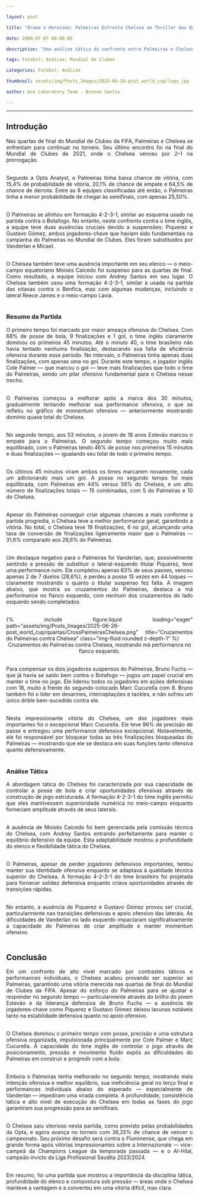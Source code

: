 ```yaml
---

layout: post

title: "Drama e Heroísmo: Palmeiras Enfrenta Chelsea em Thriller das Quartas de Final"

date: 2000-07-07 00:00:00

description: "Uma análise tática do confronto entre Palmeiras e Chelsea nas quartas de final do Mundial de Clubes da FIFA, com batalhas estratégicas e performances individuais"

tags: Futebol; Análise; Mundial de Clubes

categories: Futebol; Análise

thumbnail: assets/img/Posts_Images/2025-06-26-post_world_cup/logo.jpg

author: Ace Laboratory Team - Brenno Santos

---
```


---


<h2> <b> Introdução </b></h2>

<div style="text-align: justify">

Nas quartas de final do Mundial de Clubes da FIFA, Palmeiras e Chelsea se enfrentam para continuar no torneio. Seu último encontro foi na final do Mundial de Clubes de 2021, onde o Chelsea venceu por 2–1 na prorrogação. <br/><br/>

Segundo a Opta Analyst, o Palmeiras tinha baixa chance de vitória, com 15,4% de probabilidade de vitória, 20,1% de chance de empate e 64,5% de chance de derrota. Entre as 8 equipes classificadas até então, o Palmeiras tinha a menor probabilidade de chegar às semifinais, com apenas 25,50%. <br/><br/>

O Palmeiras se alinhou em formação 4-2-3-1, similar ao esquema usado na partida contra o Botafogo. No entanto, neste confronto contra o time inglês, a equipe teve duas ausências cruciais devido a suspensões: Piquerez e Gustavo Gómez, ambos jogadores-chave que haviam sido fundamentais na campanha do Palmeiras no Mundial de Clubes. Eles foram substituídos por Vanderlan e Micael. <br/><br/>

O Chelsea também teve uma ausência importante em seu elenco — o meio-campo equatoriano Moisés Caicedo foi suspenso para as quartas de final. Como resultado, a equipe iniciou com Andrey Santos em seu lugar. O Chelsea também usou uma formação 4-2-3-1, similar à usada na partida das oitavas contra o Benfica, mas com algumas mudanças, incluindo o lateral Reece James e o meio-campo Lavia. <br/><br/>

<h3> <b> Resumo da Partida </b></h3>

O primeiro tempo foi marcado por maior ameaça ofensiva do Chelsea. Com 68% de posse de bola, 9 finalizações e 1 gol, o time inglês claramente dominou os primeiros 45 minutos. Até o minuto 40, o time brasileiro não havia tentado nenhuma finalização, destacando sua falta de eficiência ofensiva durante esse período. No intervalo, o Palmeiras tinha apenas duas finalizações, com apenas uma no gol. Durante este tempo, o jogador inglês Cole Palmer — que marcou o gol — teve mais finalizações que todo o time do Palmeiras, sendo um pilar ofensivo fundamental para o Chelsea nesse trecho. <br/><br/>

O Palmeiras começou a melhorar após a marca dos 30 minutos, gradualmente tentando melhorar sua performance ofensiva, o que se refletiu no gráfico de momentum ofensivo — anteriormente mostrando domínio quase total do Chelsea. <br/><br/>

No segundo tempo, aos 53 minutos, o jovem de 18 anos Estevão marcou o empate para o Palmeiras. O segundo tempo começou muito mais equilibrado, com o Palmeiras tendo 46% de posse nos primeiros 15 minutos e duas finalizações — igualando seu total de todo o primeiro tempo. <br/><br/>

Os últimos 45 minutos viram ambos os times marcarem novamente, cada um adicionando mais um gol. A posse no segundo tempo foi mais equilibrada, com Palmeiras em 44% versus 56% do Chelsea, e um alto número de finalizações totais — 15 combinadas, com 5 do Palmeiras e 10 do Chelsea. <br/><br/>

Apesar do Palmeiras conseguir criar algumas chances a mais conforme a partida progredia, o Chelsea teve a melhor performance geral, garantindo a vitória. No total, o Chelsea teve 19 finalizações, 6 no gol, alcançando uma taxa de conversão de finalizações ligeiramente maior que o Palmeiras — 31,6% comparado aos 28,6% do Palmeiras. <br/><br/>

Um destaque negativo para o Palmeiras foi Vanderlan, que, possivelmente sentindo a pressão de substituir o lateral-esquerdo titular Piquerez, teve uma performance ruim. Ele completou apenas 63% de seus passes, venceu apenas 2 de 7 duelos (28,6%), e perdeu a posse 15 vezes em 44 toques — claramente mostrando o quanto o titular suspenso fez falta. A imagem abaixo, que mostra os cruzamentos do Palmeiras, destaca a má performance no flanco esquerdo, com nenhum dos cruzamentos do lado esquerdo sendo completados. <br/><br/>

<div class="row">
    <div class="col-sm-10 offset-sm-1 mt-3 mt-md-0">
        {% include figure.liquid loading="eager" path="assets/img/Posts_Images/2025-06-26-post_world_cup/quartas/CrossPalmeirasChelsea.png" title="Cruzamentos do Palmeiras contra Chelsea" class="img-fluid rounded z-depth-1" %}
    </div>
</div>

<center>Cruzamentos do Palmeiras contra Chelsea, mostrando má performance no flanco esquerdo. <br/><br/></center>

Para compensar os dois jogadores suspensos do Palmeiras, Bruno Fuchs — que já havia se saído bem contra o Botafogo — jogou um papel crucial em manter o time no jogo. Ele liderou todos os jogadores em ações defensivas com 18, muito à frente do segundo colocado Marc Cucurella com 8. Bruno também foi o líder em desarmes, interceptações e tackles, e não sofreu um único drible bem-sucedido contra ele. <br/><br/>

Nesta impressionante vitória do Chelsea, um dos jogadores mais importantes foi o excepcional Marc Cucurella. Ele teve 96% de precisão de passe e entregou uma performance defensiva excepcional. Notavelmente, ele foi responsável por bloquear todas as três finalizações bloqueadas do Palmeiras — mostrando que ele se destaca em suas funções tanto ofensiva quanto defensivamente. <br/><br/>

<h3> <b> Análise Tática </b></h3>

A abordagem tática do Chelsea foi caracterizada por sua capacidade de controlar a posse de bola e criar oportunidades ofensivas através de construção de jogo estruturada. A formação 4-2-3-1 do time inglês permitiu que eles mantivessem superioridade numérica no meio-campo enquanto forneciam amplitude através de seus laterais. <br/><br/>

A ausência de Moisés Caicedo foi bem gerenciada pela comissão técnica do Chelsea, com Andrey Santos entrando perfeitamente para manter o equilíbrio defensivo da equipe. Esta adaptabilidade mostrou a profundidade do elenco e flexibilidade tática do Chelsea. <br/><br/>

O Palmeiras, apesar de perder jogadores defensivos importantes, tentou manter sua identidade ofensiva enquanto se adaptava à qualidade técnica superior do Chelsea. A formação 4-2-3-1 do time brasileiro foi projetada para fornecer solidez defensiva enquanto criava oportunidades através de transições rápidas. <br/><br/>

No entanto, a ausência de Piquerez e Gustavo Gómez provou ser crucial, particularmente nas transições defensivas e apoio ofensivo das laterais. As dificuldades de Vanderlan no lado esquerdo impactaram significativamente a capacidade do Palmeiras de criar amplitude e manter momentum ofensivo. <br/><br/>

<h2> <b> Conclusão </b></h2>

Em um confronto de alto nível marcado por contrastes táticos e performances individuais, o Chelsea acabou provando ser superior ao Palmeiras, garantindo uma vitória merecida nas quartas de final do Mundial de Clubes da FIFA. Apesar do esforço do Palmeiras para se ajustar e responder no segundo tempo — particularmente através do brilho do jovem Estevão e da liderança defensiva de Bruno Fuchs — a ausência de jogadores-chave como Piquerez e Gustavo Gómez deixou lacunas notáveis tanto na estabilidade defensiva quanto no apoio ofensivo. <br/><br/>

O Chelsea dominou o primeiro tempo com posse, precisão e uma estrutura ofensiva organizada, impulsionada principalmente por Cole Palmer e Marc Cucurella. A capacidade do time inglês de controlar o jogo através de posicionamento, pressão e movimento fluido expôs as dificuldades do Palmeiras em construir e progredir com a bola. <br/><br/>

Embora o Palmeiras tenha melhorado no segundo tempo, mostrando mais intenção ofensiva e melhor equilíbrio, sua ineficiência geral no terço final e performances individuais abaixo do esperado — especialmente de Vanderlan — impediram uma virada completa. A profundidade, consistência tática e alto nível de execução do Chelsea em todas as fases do jogo garantiram sua progressão para as semifinais. <br/><br/>

O Chelsea saiu vitorioso nesta partida, como previsto pelas probabilidades da Opta, e agora avança no torneio com 36,25% de chance de vencer o campeonato. Seu próximo desafio será contra o Fluminense, que chega em grande forma após vitórias impressionantes sobre a Internazionale — vice-campeã da Champions League da temporada passada — e o Al-Hilal, campeão invicto da Liga Profissional Saudita 2023/2024. <br/><br/>

Em resumo, foi uma partida que mostrou a importância da disciplina tática, profundidade do elenco e compostura sob pressão — áreas onde o Chelsea manteve a vantagem e a converteu em uma vitória difícil, mas clara. <br/><br/>

</div> 
